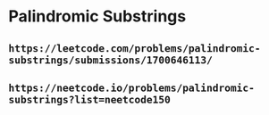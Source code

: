 # Palindromic Substrings

## `https://leetcode.com/problems/palindromic-substrings/submissions/1700646113/`

## `https://neetcode.io/problems/palindromic-substrings?list=neetcode150`
